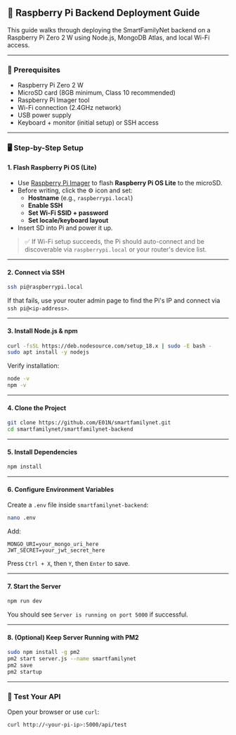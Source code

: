 ## 🧰 Raspberry Pi Backend Deployment Guide

This guide walks through deploying the SmartFamilyNet backend on a Raspberry Pi Zero 2 W using Node.js, MongoDB Atlas, and local Wi-Fi access.

---

### 🔧 Prerequisites

- Raspberry Pi Zero 2 W
- MicroSD card (8GB minimum, Class 10 recommended)
- Raspberry Pi Imager tool
- Wi-Fi connection (2.4GHz network)
- USB power supply
- Keyboard + monitor (initial setup) or SSH access

---

### 🖥️ Step-by-Step Setup

#### 1. Flash Raspberry Pi OS (Lite)

- Use [Raspberry Pi Imager](https://www.raspberrypi.com/software/) to flash **Raspberry Pi OS Lite** to the microSD.
- Before writing, click the ⚙️ icon and set:
  - **Hostname** (e.g., `raspberrypi.local`)
  - **Enable SSH**
  - **Set Wi-Fi SSID + password**
  - **Set locale/keyboard layout**
- Insert SD into Pi and power it up.

> ✅ If Wi-Fi setup succeeds, the Pi should auto-connect and be discoverable via `raspberrypi.local` or your router's device list.

---

#### 2. Connect via SSH

```bash
ssh pi@raspberrypi.local
```

If that fails, use your router admin page to find the Pi's IP and connect via `ssh pi@<ip-address>`.

---

#### 3. Install Node.js & npm

```bash
curl -fsSL https://deb.nodesource.com/setup_18.x | sudo -E bash -
sudo apt install -y nodejs
```

Verify installation:
```bash
node -v
npm -v
```

---

#### 4. Clone the Project

```bash
git clone https://github.com/E01N/smartfamilynet.git
cd smartfamilynet/smartfamilynet-backend
```

---

#### 5. Install Dependencies

```bash
npm install
```

---

#### 6. Configure Environment Variables

Create a `.env` file inside `smartfamilynet-backend`:

```bash
nano .env
```

Add:

```
MONGO_URI=your_mongo_uri_here
JWT_SECRET=your_jwt_secret_here
```

Press `Ctrl + X`, then `Y`, then `Enter` to save.

---

#### 7. Start the Server

```bash
npm run dev
```

You should see `Server is running on port 5000` if successful.

---

#### 8. (Optional) Keep Server Running with PM2

```bash
sudo npm install -g pm2
pm2 start server.js --name smartfamilynet
pm2 save
pm2 startup
```

---

### 🧪 Test Your API

Open your browser or use `curl`:

```bash
curl http://<your-pi-ip>:5000/api/test
```
